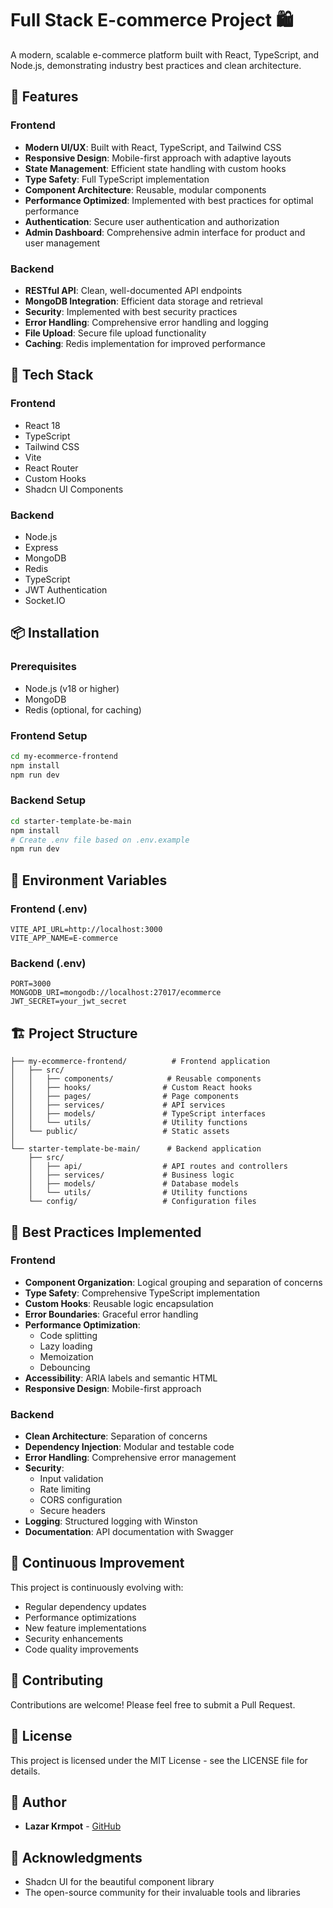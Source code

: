 # Full Stack E-commerce Project 🛍️

A modern, scalable e-commerce platform built with React, TypeScript, and Node.js, demonstrating industry best practices and clean architecture.

## 🌟 Features

### Frontend
- **Modern UI/UX**: Built with React, TypeScript, and Tailwind CSS
- **Responsive Design**: Mobile-first approach with adaptive layouts
- **State Management**: Efficient state handling with custom hooks
- **Type Safety**: Full TypeScript implementation
- **Component Architecture**: Reusable, modular components
- **Performance Optimized**: Implemented with best practices for optimal performance
- **Authentication**: Secure user authentication and authorization
- **Admin Dashboard**: Comprehensive admin interface for product and user management

### Backend
- **RESTful API**: Clean, well-documented API endpoints
- **MongoDB Integration**: Efficient data storage and retrieval
- **Security**: Implemented with best security practices
- **Error Handling**: Comprehensive error handling and logging
- **File Upload**: Secure file upload functionality
- **Caching**: Redis implementation for improved performance

## 🚀 Tech Stack

### Frontend
- React 18
- TypeScript
- Tailwind CSS
- Vite
- React Router
- Custom Hooks
- Shadcn UI Components

### Backend
- Node.js
- Express
- MongoDB
- Redis
- TypeScript
- JWT Authentication
- Socket.IO

## 📦 Installation

### Prerequisites
- Node.js (v18 or higher)
- MongoDB
- Redis (optional, for caching)

### Frontend Setup
```bash
cd my-ecommerce-frontend
npm install
npm run dev
```

### Backend Setup
```bash
cd starter-template-be-main
npm install
# Create .env file based on .env.example
npm run dev
```

## 🔧 Environment Variables

### Frontend (.env)
```env
VITE_API_URL=http://localhost:3000
VITE_APP_NAME=E-commerce
```

### Backend (.env)
```env
PORT=3000
MONGODB_URI=mongodb://localhost:27017/ecommerce
JWT_SECRET=your_jwt_secret
```

## 🏗️ Project Structure

```
├── my-ecommerce-frontend/          # Frontend application
│   ├── src/
│   │   ├── components/            # Reusable components
│   │   ├── hooks/                # Custom React hooks
│   │   ├── pages/                # Page components
│   │   ├── services/             # API services
│   │   ├── models/               # TypeScript interfaces
│   │   └── utils/                # Utility functions
│   └── public/                   # Static assets
│
└── starter-template-be-main/      # Backend application
    ├── src/
    │   ├── api/                  # API routes and controllers
    │   ├── services/             # Business logic
    │   ├── models/               # Database models
    │   └── utils/                # Utility functions
    └── config/                   # Configuration files
```

## 🎯 Best Practices Implemented

### Frontend
- **Component Organization**: Logical grouping and separation of concerns
- **Type Safety**: Comprehensive TypeScript implementation
- **Custom Hooks**: Reusable logic encapsulation
- **Error Boundaries**: Graceful error handling
- **Performance Optimization**: 
  - Code splitting
  - Lazy loading
  - Memoization
  - Debouncing
- **Accessibility**: ARIA labels and semantic HTML
- **Responsive Design**: Mobile-first approach

### Backend
- **Clean Architecture**: Separation of concerns
- **Dependency Injection**: Modular and testable code
- **Error Handling**: Comprehensive error management
- **Security**: 
  - Input validation
  - Rate limiting
  - CORS configuration
  - Secure headers
- **Logging**: Structured logging with Winston
- **Documentation**: API documentation with Swagger

## 🔄 Continuous Improvement

This project is continuously evolving with:
- Regular dependency updates
- Performance optimizations
- New feature implementations
- Security enhancements
- Code quality improvements

## 🤝 Contributing

Contributions are welcome! Please feel free to submit a Pull Request.

## 📝 License

This project is licensed under the MIT License - see the LICENSE file for details.

## 👥 Author

- **Lazar Krmpot** - [GitHub](https://github.com/LazarKrmpot)

## 🙏 Acknowledgments

- Shadcn UI for the beautiful component library
- The open-source community for their invaluable tools and libraries 